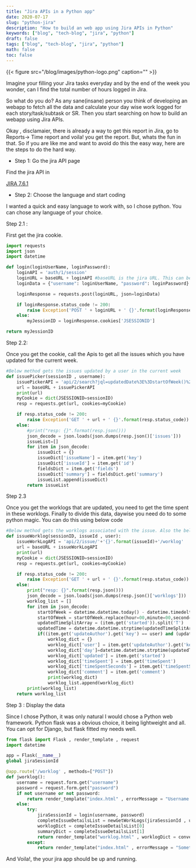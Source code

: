 ```yaml
---
title: "Jira APIs in a Python app"
date: 2020-07-17
slug: "python-jira"
description: "How to build an web app using Jira APIs in Python"
keywords: ["blog", "tech-blog", "jira", "python"]
draft: false
tags: ["blog", "tech-blog", "jira", "python"]
math: false
toc: false
---
```


{{< figure src="/blog/images/python-logo.png" caption="" >}}

Imagine your filling your Jira tasks everyday and by the end of the week you wonder, can I find the total number of hours logged in Jira.

So what do you do? As any sane(insane) person you think of developing an webapp to fetch all the data and calculate your day wise work logged for each story/task/subtask or SR. Then you start searching on how to build an webapp using Jira APIs. 

Okay , disclamaier, there is already a way to get this report in Jira, go to Reports→ Time report and voila! you get the report. But, whats the fun in that. So if you are like me and want to avoid do this the easy way, here are the steps to do the hard way.

- Step 1: Go the jira API page

Find the jira API in 

[JIRA 7.6.1](https://docs.atlassian.com/software/jira/docs/api/REST/7.6.1/#api/2/issue-getIssueWorklog)

- Step 2: Choose the language and start coding

I wanted a quick and easy language to work with, so I chose python. You can chose any language of your choice.

Step 2.1 :

First get the jira cookie.

```python
import requests
import json
import datetime

def login(loginUserName, loginPassword):
    loginAPI = 'auth/1/session'
    loginURL = baseURL + loginAPI #baseURL is the jira URL. This can be a company specific Jira URL
    loginData = {"username": loginUserName, "password": loginPassword}

    loginResponse = requests.post(loginURL, json=loginData)

    if loginResponse.status_code != 200:
        raise Exception('POST ' + loginURL + ' {}'.format(loginResponse.status_code))
    else:
        myJessionID = loginResponse.cookies['JSESSIONID']

return myJessionID
```

Step 2.2:

Once you get the cookie, call the Apis to get all the issues which you have updated for the current week. 

```python
#Below method gets the issues updated by a user in the current week
def issuePicker(sessionID , username):
    issuePickerAPI = 'api/2/search?jql=updatedDate%3E%3DstartOfWeek()%20AND%20worklogAuthor%3D'+username+'&fields=issues,summary'
    url = baseURL + issuePickerAPI
    print(url)
    myCookie = dict(JSESSIONID=sessionID)
    resp = requests.get(url, cookies=myCookie)

    if resp.status_code != 200:
        raise Exception('GET ' + url + ' {}'.format(resp.status_code))
    else:
        #print("resp: {}".format(resp.json()))
        json_decode = json.loads(json.dumps(resp.json()['issues']))
        issueList=[]
        for item in json_decode:
            issueDict = {}
            issueDict['issueName'] = item.get('key')
            issueDict['issueId'] = item.get('id')
            fieldsDict = item.get('fields')
            issueDict['summary'] = fieldsDict.get('summary')
            issueList.append(issueDict)
        return issueList
```

Step 2.3

Once you get the worklogs that are updated, you need to get the time spent in these worklogs. Finally to divide this data, daywise you need do to some python magic. You can do this using below code

```python
#Below method gets the worklogs associated with the issue. Also the below method addes the worklogs hours and splits it according to day and issue.
def issueWorklog(sessionID, issueId , user):
    issueWorkLogAPI = 'api/2/issue/'+'{}'.format(issueId)+'/worklog'
    url = baseURL + issueWorkLogAPI
    print(url)
    myCookie = dict(JSESSIONID=sessionID)
    resp = requests.get(url, cookies=myCookie)

    if resp.status_code != 200:
        raise Exception('GET ' + url + ' {}'.format(resp.status_code))
    else:
        print("resp: {}".format(resp.json()))
        json_decode = json.loads(json.dumps(resp.json()['worklogs']))
        worklog_list = []
        for item in json_decode:
            startOfWeek = datetime.datetime.today() - datetime.timedelta(days=datetime.datetime.today().isoweekday() % 7)#This gets time Sunday midnight
            startOfWeek = startOfWeek.replace(hour=00,minute=00,second=0,microsecond=0)
            updatedTimeSplitArray = (item.get('started')).split('T')
            updatedTime = datetime.datetime.strptime(updatedTimeSplitArray[0],"%Y-%m-%d") 
            if((item.get('updateAuthor').get('key') == user) and (updatedTime >= startOfWeek)):#get all the worklogs updated by the user and updated after 1 week from current date
                worklog_dict = {}
                worklog_dict['user'] = item.get('updateAuthor').get('key')
                worklog_dict['day']=datetime.datetime.strptime(updatedTimeSplitArray[0], "%Y-%m-%d").weekday() 
                worklog_dict['updated'] = item.get('started')
                worklog_dict['timeSpent'] = item.get('timeSpent')
                worklog_dict['timeSpentSeconds'] = item.get('timeSpentSeconds')
                worklog_dict['comment'] = item.get('comment')
                print(worklog_dict)
                worklog_list.append(worklog_dict)
        print(worklog_list)
    return worklog_list
```

Step 3 : Display the data

Since I chose Python, it was only natural I would chose a Python web framework. Python flask was a obvious choice, it being lightweight and all. You can opt for Django, but flask fitted my needs well.

```python
from flask import Flask , render_template , request
import datetime

app = Flask(__name__)
global jiraSessionId

@app.route('/worklog' , methods=["POST"])
def jworklog():
    username = request.form.get("username")
    password = request.form.get("password")
    if not username or not password:
        return render_template("index.html" , errorMessage = "Username or password cannot be empty")    
    else:
        try:
            jiraSessionId = login(username, password)
            completeIssueDetailsList = newGetWorkLogs(jiraSessionId , username)
            worklogDict = completeIssueDetailsList[0]
            summaryDict = completeIssueDetailsList[1]
            return render_template("worklog.html" , worklogDict = convertDictFromSecondsToHours(worklogDict) , summaryDict = summaryDict ,  username = username ) 
        except:
            return render_template("index.html" , errorMessage = "Something went wrong")
```

And Voila!, the your jira app should be up and running.

